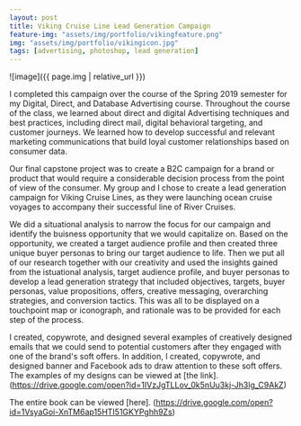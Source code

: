 ```yaml
---
layout: post
title: Viking Cruise Line Lead Generation Campaign
feature-img: "assets/img/portfolio/vikingfeature.png"
img: "assets/img/portfolio/vikingicon.jpg"
tags: [advertising, photoshop, lead generation]
---
```


![image]({{ page.img | relative_url }})

I completed this campaign over the course of the Spring 2019 semester for my Digital, Direct, and Database Advertising course. Throughout the course of the class, we learned about direct and digital Advertising techniques and best practices, including direct mail, digital behavioral targeting, and customer journeys. We learned how to develop successful and relevant marketing communications that build loyal customer relationships based on consumer data. <br/>

Our final capstone project was to create a B2C campaign for a brand or product that would require a considerable decision process from the point of view of the consumer. My group and I chose to create a lead generation campaign for Viking Cruise Lines, as they were launching ocean cruise voyages to accompany their successful line of River Cruises. <br/>

We did a situational analysis to narrow the focus for our campaign and identify the buisness opportunity that we would capitalize on. Based on the opportunity, we created a target audience profile and then created three unique buyer personas to bring our target audience to life. Then we put all of our research together with our creativity and used the insights gained from the istuational analysis, target audience profile, and buyer personas to develop a lead generation strategy that included objectives, targets, buyer personas, value propositions, offers, creative messaging, overarching strategies, and conversion tactics. This was all to be displayed on a touchpoint map or iconograph, and rationale was to be provided for each step of the process.

I created, copywrote, and designed several examples of creatively designed emails that we could send to potential customers after they engaged with one of the brand's soft offers. In addition, I created, copywrote, and designed banner and Facebook ads to draw attention to these soft offers. The examples of my designs can be viewed at [the link]. (https://drive.google.com/open?id=1IVzJgTLLov_0k5nUu3kj-Jh3lg_C9AkZ)

The entire book can be viewed [here]. (https://drive.google.com/open?id=1VsyaGoi-XnTM6ap15HTI51GKYPghh9Zs)


